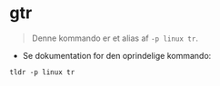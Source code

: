 # gtr

> Denne kommando er et alias af `-p linux tr`.

- Se dokumentation for den oprindelige kommando:

`tldr -p linux tr`
